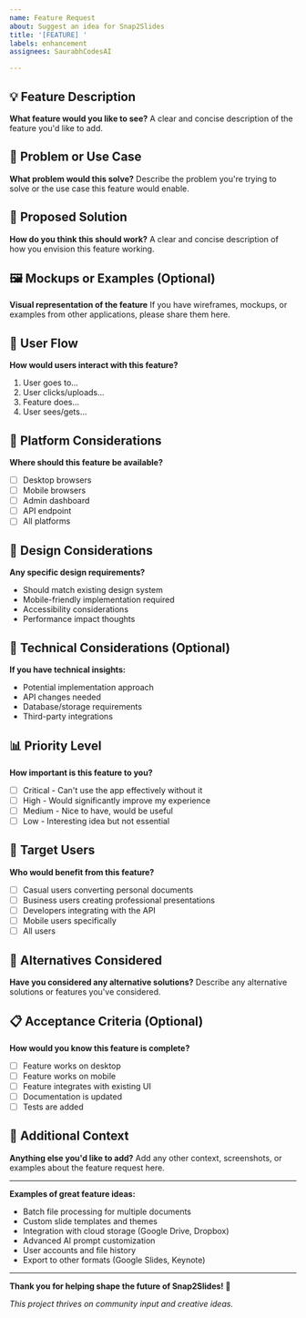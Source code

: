```yaml
---
name: Feature Request
about: Suggest an idea for Snap2Slides
title: '[FEATURE] '
labels: enhancement
assignees: SaurabhCodesAI

---
```


## 💡 Feature Description
**What feature would you like to see?**
A clear and concise description of the feature you'd like to add.

## 🎯 Problem or Use Case
**What problem would this solve?**
Describe the problem you're trying to solve or the use case this feature would enable.

## 💭 Proposed Solution
**How do you think this should work?**
A clear and concise description of how you envision this feature working.

## 🖼️ Mockups or Examples (Optional)
**Visual representation of the feature**
If you have wireframes, mockups, or examples from other applications, please share them here.

## 🔄 User Flow
**How would users interact with this feature?**
1. User goes to...
2. User clicks/uploads...
3. Feature does...
4. User sees/gets...

## 📱 Platform Considerations
**Where should this feature be available?**
- [ ] Desktop browsers
- [ ] Mobile browsers  
- [ ] Admin dashboard
- [ ] API endpoint
- [ ] All platforms

## 🎨 Design Considerations
**Any specific design requirements?**
- Should match existing design system
- Mobile-friendly implementation required
- Accessibility considerations
- Performance impact thoughts

## 🔧 Technical Considerations (Optional)
**If you have technical insights:**
- Potential implementation approach
- API changes needed
- Database/storage requirements
- Third-party integrations

## 📊 Priority Level
**How important is this feature to you?**
- [ ] Critical - Can't use the app effectively without it
- [ ] High - Would significantly improve my experience
- [ ] Medium - Nice to have, would be useful
- [ ] Low - Interesting idea but not essential

## 🎯 Target Users
**Who would benefit from this feature?**
- [ ] Casual users converting personal documents
- [ ] Business users creating professional presentations
- [ ] Developers integrating with the API
- [ ] Mobile users specifically
- [ ] All users

## 🔄 Alternatives Considered
**Have you considered any alternative solutions?**
Describe any alternative solutions or features you've considered.

## 📋 Acceptance Criteria (Optional)
**How would you know this feature is complete?**
- [ ] Feature works on desktop
- [ ] Feature works on mobile
- [ ] Feature integrates with existing UI
- [ ] Documentation is updated
- [ ] Tests are added

## 💬 Additional Context
**Anything else you'd like to add?**
Add any other context, screenshots, or examples about the feature request here.

---

**Examples of great feature ideas:**
- Batch file processing for multiple documents
- Custom slide templates and themes
- Integration with cloud storage (Google Drive, Dropbox)
- Advanced AI prompt customization
- User accounts and file history
- Export to other formats (Google Slides, Keynote)

---

**Thank you for helping shape the future of Snap2Slides! 🚀**

*This project thrives on community input and creative ideas.*